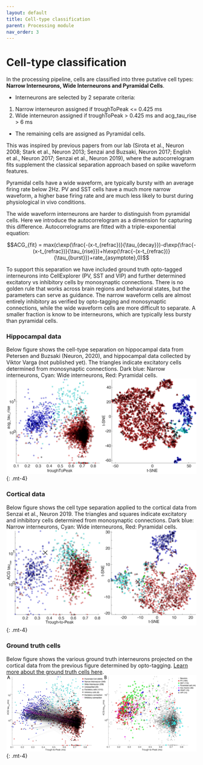 ```yaml
---
layout: default
title: Cell-type classification
parent: Processing module
nav_order: 3
---
```

# Cell-type classification
In the processing pipeline, cells are classified into three putative cell types: **Narrow Interneurons, Wide Interneurons and Pyramidal Cells**.
  * Interneurons are selected by 2 separate criteria:
  1. Narrow interneuron assigned if troughToPeak <= 0.425 ms
  2. Wide interneuron assigned if troughToPeak > 0.425 ms and acg_tau_rise > 6 ms
  * The remaining cells are assigned as Pyramidal cells.

This was inspired by previous papers from our lab (Sirota et al., Neuron 2008; Stark et al., Neuron 2013; Senzai and Buzsaki, Neuron 2017; English et al., Neuron 2017; Senzai et al., Neuron 2019), where the autocorrelogram fits supplement the classical separation approach based on spike waveform features.

Pyramidal cells have a wide waveform, are typically bursty with an average firing rate below 2Hz. PV and SST cells have a much more narrow waveform, a higher base firing rate and are much less likely to burst during physiological in vivo conditions.

The wide waveform interneurons are harder to distinguish from pyramidal cells. Here we introduce the autocorrelogram as a dimension for capturing this difference. Autocorrelograms are fitted with a triple-exponential equation:

$$ACG_{fit} = max(c\exp(\frac{-(x-t_{refrac})}{\tau_{decay}})-d\exp(\frac{-(x-t_{refrac})}{\tau_{rise}})+h\exp(\frac{-(x-t_{refrac})}{\tau_{burst}})+rate_{asymptote},0)$$

To support this separation we have included ground truth opto-tagged interneurons into CellExplorer (PV, SST and VIP) and further determined excitatory vs inhibitory cells by monosynaptic connections. There is no golden rule that works across brain regions and behavioral states, but the parameters can serve as guidance. The narrow waveform cells are almost entirely inhibitory as verified by opto-tagging and monosynaptic connections, while the wide waveform cells are more difficult to separate. A smaller fraction is know to be interneurons, which are typically less bursty than pyramidal cells.

### Hippocampal data
Below figure shows the cell-type separation on hippocampal data from Petersen and Buzsaki (Neuron, 2020), and hippocampal data collected by Viktor Varga (not published yet). The triangles indicate excitatory cells determined from monosynaptic connections. Dark blue: Narrow interneurons, Cyan: Wide interneurons, Red: Pyramidal cells.
![](https://raw.githubusercontent.com/petersenpeter/common_resources/main/images/PeterViktorCellExplorerPlot-v3.jpeg){: .mt-4}

### Cortical data
Below figure shows the cell type separation applied to the cortical data from Senzai et al., Neuron 2019. The triangles and squares indicate excitatory and inhibitory cells determined from monosynaptic connections. Dark blue: Narrow interneurons, Cyan: Wide interneurons, Red: Pyramidal cells.
![](https://raw.githubusercontent.com/petersenpeter/common_resources/main/images/YutaCellExplorerPlot_v2.jpeg){: .mt-4}

### Ground truth cells
Below figure shows the various ground truth interneurons projected on the cortical data from the previous figure determined by opto-tagging. [Learn more about the ground truth cells here]({{"/publicdata/ground-truth-data/"|absolute_url}}).
![](https://raw.githubusercontent.com/petersenpeter/common_resources/main/images/groundTruth_CellExplorerPlot.png){: .mt-4}
